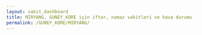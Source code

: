 ```yaml
---
layout: vakit_dashboard
title: MIRYANG, GUNEY_KORE için iftar, namaz vakitleri ve hava durumu - ilçe/eyalet seç
permalink: /GUNEY_KORE/MIRYANG/
---
```


<script type="text/javascript">
  var GLOBAL_COUNTRY = 'GUNEY_KORE';
  var GLOBAL_CITY = 'MIRYANG';
  var GLOBAL_STATE = '';
  var lat = 72;
  var lon = 21;
</script>
